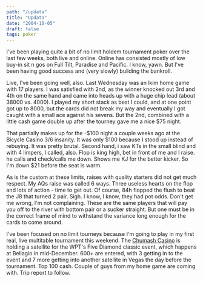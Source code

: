 ```yaml
---
path: "/updata"
title: "Updata"
date: "2004-10-05"
draft: false
tags: poker
---
```

I've been playing quite a bit of no limit holdem tournament poker over the last few weeks, both live and online. Online has consisted mostly of low buy-in sit n gos on Full Tilt, Paradise and Pacific. I know, yawn. But I've been having good success and (very slowly) building the bankroll.

Live, I've been going well, also. Last Wednesday was an lkim home game with 17 players. I was satisfied with 2nd, as the winner knocked out 3rd and 4th on the same hand and came into heads up with a huge chip lead (about 38000 vs. 4000). I played my short stack as best I could, and at one point got up to 8000, but the cards did not break my way and eventually I got caught with a small ace against his sevens. But the 2nd, combined with a little cash game double up after the tourney gave me a nice $75 night.

That partially makes up for the -$100 night a couple weeks ago at the Bicycle Casino $3/$6 insanity. It was only $100 because I stood up instead of rebuying. It was pretty brutal. Second hand, i saw KTs in the small blind and with 4 limpers, I called, also. Flop is king high, bet in front of me and I raise. he calls and check/calls me down. Shows me KJ for the better kicker. So I'm down $21 before the seat is warm.

As is the custom at these limits, raises with quality starters did not get much respect. My AQs raise was called 6 ways. Three useless hearts on the flop and lots of action - time to get out. Of course, 84h flopped the flush to beat the J8 that turned 2 pair. Sigh. I know, I know, they had pot odds. Don't get me wrong, I'm not complaining. These are the same players that will pay you off to the river with bottom pair or a sucker straight. But one must be in the correct frame of mind to withstand the variance long enough for the cards to come around.

I've been focused on no limit tourneys because I'm going to play in my first real, live multitable tournament this weekend. The <a href="http://www.chumashcasino.com/poker.htm">Chumash Casino</a> is holding a satellite for the WPT's Five Diamond classic event, which happens at Bellagio in mid-December. 600+ are entered, with 3 getting in to the event and 7 more getting into another satellite in Vegas the day before the tournament. Top 100 cash. Couple of guys from my home game are coming with. Trip report to follow.


